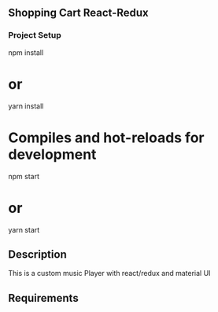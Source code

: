 ## Shopping Cart React-Redux

### Project Setup

npm install

# or

yarn install

# Compiles and hot-reloads for development

npm start

# or

yarn start

## Description

This is a custom music Player with react/redux and material UI

## Requirements
